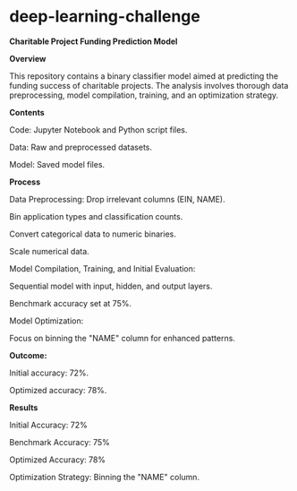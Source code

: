 # deep-learning-challenge

**Charitable Project Funding Prediction Model**

**Overview**

This repository contains a binary classifier model aimed at predicting the funding success of charitable projects. The analysis involves thorough data preprocessing, model compilation, training, and an optimization strategy.

**Contents**

Code: Jupyter Notebook and Python script files.


Data: Raw and preprocessed datasets.


Model: Saved model files.


**Process**

Data Preprocessing:
Drop irrelevant columns (EIN, NAME).


Bin application types and classification counts.


Convert categorical data to numeric binaries.


Scale numerical data.


Model Compilation, Training, and Initial Evaluation:


Sequential model with input, hidden, and output layers.


Benchmark accuracy set at 75%.


Model Optimization:


Focus on binning the "NAME" column for enhanced patterns.


**Outcome:**


Initial accuracy: 72%.


Optimized accuracy: 78%.


**Results**

Initial Accuracy: 72%


Benchmark Accuracy: 75%


Optimized Accuracy: 78%


Optimization Strategy: Binning the "NAME" column.


